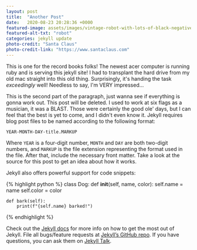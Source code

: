 ```yaml
---
layout: post
title:  "Another Post"
date:   2020-08-23 20:28:36 +0000
featured-image: assets/images/vintage-robot-with-lots-of-black-negative-space.jpg
featured-alt-txt: "robot"
categories: jekyll update
photo-credit: "Santa Claus"
photo-credit-link: "https://www.santaclaus.com"
---
```

This is one for the record books folks! The newest acer computer is running
ruby and is serving this jekyll site! I had to transplant the hard drive from my
old mac straight into this old thing. Surprisingly, it's handing the task 
_exceedingly_ well! Needless to say, I'm VERY impressed...

This is the second part of the paragraph, just wanna see if everything is gonna
work out. This post will be deleted. I used to work at six flags as a musician,
it was a BLAST. Those were certainly the good ole' days, but I can feel that
the best is yet to come, and I didn't even know it.
Jekyll requires blog post files to be named according to the following format:

`YEAR-MONTH-DAY-title.MARKUP`

Where `YEAR` is a four-digit number, `MONTH` and `DAY` are both two-digit numbers, and `MARKUP` is the file extension representing the format used in the file. After that, include the necessary front matter. Take a look at the source for this post to get an idea about how it works.

Jekyll also offers powerful support for code snippets:

{% highlight python %}
class Dog:
    def __init__(self, name, color):
        self.name = name
        self.color = color

    def bark(self):
        print(f"{self.name} barked!")
{% endhighlight %}

Check out the [Jekyll docs][jekyll-docs] for more info on how to get the most out of Jekyll. File all bugs/feature requests at [Jekyll’s GitHub repo][jekyll-gh]. If you have questions, you can ask them on [Jekyll Talk][jekyll-talk].

[jekyll-docs]: https://jekyllrb.com/docs/home
[jekyll-gh]:   https://github.com/jekyll/jekyll
[jekyll-talk]: https://talk.jekyllrb.com/
